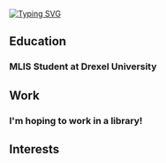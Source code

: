 <a href="https://git.io/typing-svg"><img src="https://readme-typing-svg.herokuapp.com?font=Fira+Code&size=75&duration=1500&pause=600&color=ffc168&background=1cc7d0&center=true&vCenter=true&multiline=true&width=1920&height=384&lines=Hello+there!;My+name+is+MaryKate+Baker%2C+;Welcome+to+my+README" alt="Typing SVG" /></a>

## Education
### MLIS Student at Drexel University
## Work
### I'm hoping to work in a library!
## Interests
### 
